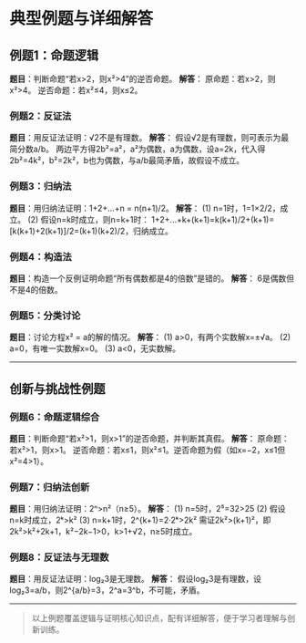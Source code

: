 # 典型例题与详细解答

## 例题1：命题逻辑

**题目**：判断命题“若x>2，则x²>4”的逆否命题。
**解答**：
原命题：若x>2，则x²>4。
逆否命题：若x²≤4，则x≤2。

### 例题2：反证法

**题目**：用反证法证明：√2不是有理数。
**解答**：
假设√2是有理数，则可表示为最简分数a/b。
两边平方得2b²=a²，a²为偶数，a为偶数，设a=2k，代入得2b²=4k²，b²=2k²，b也为偶数，与a/b最简矛盾，故假设不成立。

### 例题3：归纳法

**题目**：用归纳法证明：1+2+...+n = n(n+1)/2。
**解答**：
(1) n=1时，1=1×2/2，成立。
(2) 假设n=k时成立，则n=k+1时：
1+2+...+k+(k+1)=k(k+1)/2+(k+1)=[k(k+1)+2(k+1)]/2=(k+1)(k+2)/2，归纳成立。

### 例题4：构造法

**题目**：构造一个反例证明命题“所有偶数都是4的倍数”是错的。
**解答**：
6是偶数但不是4的倍数。

### 例题5：分类讨论

**题目**：讨论方程x² = a的解的情况。
**解答**：
(1) a>0，有两个实数解x=±√a。
(2) a=0，有唯一实数解x=0。
(3) a<0，无实数解。

---

## 创新与挑战性例题

### 例题6：命题逻辑综合

**题目**：判断命题“若x²>1，则x>1”的逆否命题，并判断其真假。
**解答**：
原命题：若x²>1，则x>1。
逆否命题：若x≤1，则x²≤1。逆否命题为假（如x=−2，x≤1但x²=4>1）。

### 例题7：归纳法创新

**题目**：用归纳法证明：2ⁿ>n²（n≥5）。
**解答**：
(1) n=5时，2⁵=32>25
(2) 假设n=k时成立，2ᵏ>k²
(3) n=k+1时，2^{k+1}=2·2ᵏ>2k²
需证2k²>(k+1)²，即2k²>k²+2k+1，k²−2k−1>0，k>1+√2，n≥5时成立。

### 例题8：反证法与无理数

**题目**：用反证法证明：log₂3是无理数。
**解答**：
假设log₂3是有理数，设log₂3=a/b，则2^{a/b}=3，2^a=3^b，不可能，矛盾。

---

> 以上例题覆盖逻辑与证明核心知识点，配有详细解答，便于学习者理解与创新训练。
